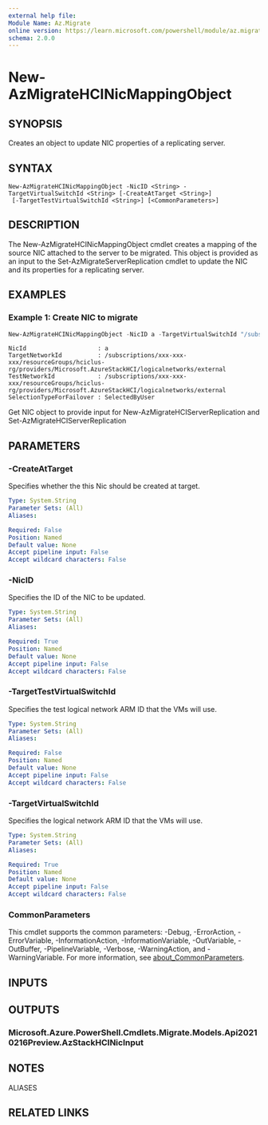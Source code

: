 ```yaml
---
external help file:
Module Name: Az.Migrate
online version: https://learn.microsoft.com/powershell/module/az.migrate/new-azmigratehcinicmappingobject
schema: 2.0.0
---
```


# New-AzMigrateHCINicMappingObject

## SYNOPSIS
Creates an object to update NIC properties of a replicating server.

## SYNTAX

```
New-AzMigrateHCINicMappingObject -NicID <String> -TargetVirtualSwitchId <String> [-CreateAtTarget <String>]
 [-TargetTestVirtualSwitchId <String>] [<CommonParameters>]
```

## DESCRIPTION
The New-AzMigrateHCINicMappingObject cmdlet creates a mapping of the source NIC attached to the server to be migrated.
This object is provided as an input to the Set-AzMigrateServerReplication cmdlet to update the NIC and its properties for a replicating server.

## EXAMPLES

### Example 1: Create NIC to migrate
```powershell
New-AzMigrateHCINicMappingObject -NicID a -TargetVirtualSwitchId "/subscriptions/xxx-xxx-xxx/resourceGroups/hciclus-rg/providers/Microsoft.AzureStackHCI/logicalnetworks/external"
```

```output
NicId                    : a
TargetNetworkId          : /subscriptions/xxx-xxx-xxx/resourceGroups/hciclus-rg/providers/Microsoft.AzureStackHCI/logicalnetworks/external
TestNetworkId            : /subscriptions/xxx-xxx-xxx/resourceGroups/hciclus-rg/providers/Microsoft.AzureStackHCI/logicalnetworks/external
SelectionTypeForFailover : SelectedByUser
```

Get NIC object to provide input for New-AzMigrateHCIServerReplication and Set-AzMigrateHCIServerReplication

## PARAMETERS

### -CreateAtTarget
Specifies whether the this Nic should be created at target.

```yaml
Type: System.String
Parameter Sets: (All)
Aliases:

Required: False
Position: Named
Default value: None
Accept pipeline input: False
Accept wildcard characters: False
```

### -NicID
Specifies the ID of the NIC to be updated.

```yaml
Type: System.String
Parameter Sets: (All)
Aliases:

Required: True
Position: Named
Default value: None
Accept pipeline input: False
Accept wildcard characters: False
```

### -TargetTestVirtualSwitchId
Specifies the test logical network ARM ID that the VMs will use.

```yaml
Type: System.String
Parameter Sets: (All)
Aliases:

Required: False
Position: Named
Default value: None
Accept pipeline input: False
Accept wildcard characters: False
```

### -TargetVirtualSwitchId
Specifies the logical network ARM ID that the VMs will use.

```yaml
Type: System.String
Parameter Sets: (All)
Aliases:

Required: True
Position: Named
Default value: None
Accept pipeline input: False
Accept wildcard characters: False
```

### CommonParameters
This cmdlet supports the common parameters: -Debug, -ErrorAction, -ErrorVariable, -InformationAction, -InformationVariable, -OutVariable, -OutBuffer, -PipelineVariable, -Verbose, -WarningAction, and -WarningVariable. For more information, see [about_CommonParameters](http://go.microsoft.com/fwlink/?LinkID=113216).

## INPUTS

## OUTPUTS

### Microsoft.Azure.PowerShell.Cmdlets.Migrate.Models.Api20210216Preview.AzStackHCINicInput

## NOTES

ALIASES

## RELATED LINKS

